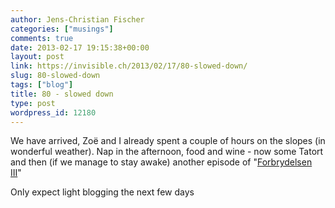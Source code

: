 ```yaml
---
author: Jens-Christian Fischer
categories: ["musings"]
comments: true
date: 2013-02-17 19:15:38+00:00
layout: post
link: https://invisible.ch/2013/02/17/80-slowed-down/
slug: 80-slowed-down
tags: ["blog"]
title: 80 - slowed down
type: post
wordpress_id: 12180
---
```


We have arrived, Zoë and I already spent a couple of hours on the slopes (in wonderful weather). Nap in the afternoon, food and wine - now some Tatort and then (if we manage to stay awake) another episode of "[Forbrydelsen III](https://en.wikipedia.org/wiki/The_Killing_(Danish_TV_series))" 


Only expect light blogging the next few days
